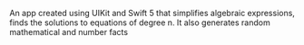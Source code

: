 An app created using UIKit and Swift 5 that simplifies algebraic expressions, finds the solutions to equations of degree n. 
It also generates random mathematical and number facts
